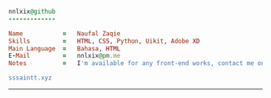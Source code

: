```ruby
nnlxix@github
-------------

Name           =   Naufal Zaqie
Skills         =   HTML, CSS, Python, Uikit, Adobe XD
Main Language  =   Bahasa, HTML
E-Mail         =   nnlxix@pm.me
Notes          =   I'm available for any front-end works, contact me on email.

sssaintt.xyz


```
<hr>

<!--START_SECTION:waka-->



<!--END_SECTION:waka-->
